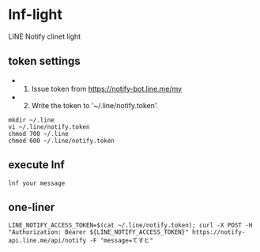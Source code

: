 # lnf-light

LINE Notify clinet light

## token settings

- 1. Issue token from https://notify-bot.line.me/my
- 2. Write the token to '~/.line/notify.token'.

```
mkdir ~/.line
vi ~/.line/notify.token
chmod 700 ~/.line
chmod 600 ~/.line/notify.token
```

## execute lnf

```
lnf your message
```

## one-liner

```
LINE_NOTIFY_ACCESS_TOKEN=$(cat ~/.line/notify.token); curl -X POST -H "Authorization: Bearer ${LINE_NOTIFY_ACCESS_TOKEN}" https://notify-api.line.me/api/notify -F "message=てすと"
```
